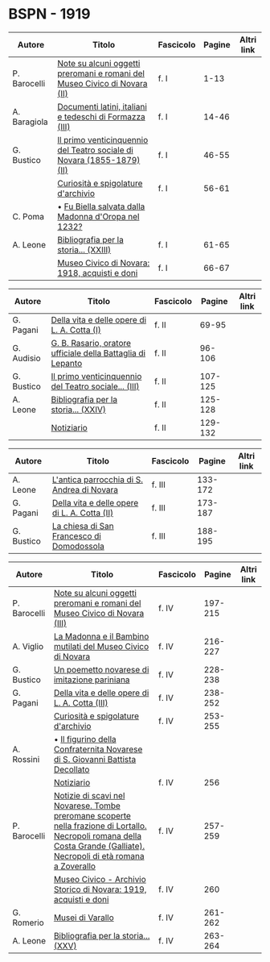 # BSPN - 1919

| Autore       | Titolo                                                                                                                         | Fascicolo | Pagine | Altri link |
|--------------|--------------------------------------------------------------------------------------------------------------------------------|-----------|--------|------------|
| P. Barocelli | [Note su alcuni oggetti preromani e romani del Museo Civico di Novara (II)](https://en.calameo.com/read/0072607354cec5dadaf9b) | f. I      | 1-13   |            |
| A. Baragiola | [Documenti latini, italiani e tedeschi di Formazza (III)](https://en.calameo.com/read/0072607354cec5dadaf9b)                   | f. I      | 14-46  |            |
| G. Bustico   | [Il primo venticinquennio del Teatro sociale di Novara (1855-1879) (II)](https://en.calameo.com/read/0072607354cec5dadaf9b)    | f. I      | 46-55  |            |
|              | [Curiosità e spigolature d'archivio](https://en.calameo.com/read/0072607354cec5dadaf9b)                                        | f. I      | 56-61  |            |
| C. Poma      | • [Fu Biella salvata dalla Madonna d'Oropa nel 1232?](https://en.calameo.com/read/0072607354cec5dadaf9b)                       |           |        |            |
| A. Leone     | [Bibliografia per la storia... (XXIII)](https://en.calameo.com/read/0072607354cec5dadaf9b)                                     | f. I      | 61-65  |            |
|              | [Museo Civico di Novara: 1918, acquisti e doni](https://en.calameo.com/read/0072607354cec5dadaf9b)                             | f. I      | 66-67  |            |

| Autore     | Titolo                                                                                                           | Fascicolo | Pagine  | Altri link |
|------------|------------------------------------------------------------------------------------------------------------------|-----------|---------|------------|
| G. Pagani  | [Della vita e delle opere di L. A. Cotta (I)](https://en.calameo.com/read/007260735ddbba0250668)                 | f. II     | 69-95   |            |
| G. Audisio | [G. B. Rasario, oratore ufficiale della Battaglia di Lepanto](https://en.calameo.com/read/007260735ddbba0250668) | f. II     | 96-106  |            |
| G. Bustico | [Il primo venticinquennio del Teatro sociale... (III)](https://en.calameo.com/read/007260735ddbba0250668)        | f. II     | 107-125 |            |
| A. Leone   | [Bibliografia per la storia... (XXIV)](https://en.calameo.com/read/007260735ddbba0250668)                        | f. II     | 125-128 |            |
|            | [Notiziario](https://en.calameo.com/read/007260735ddbba0250668)                                                  | f. II     | 129-132 |            |

| Autore     | Titolo                                                                                            | Fascicolo | Pagine  | Altri link |
|------------|---------------------------------------------------------------------------------------------------|-----------|---------|------------|
| A. Leone   | [L'antica parrocchia di S. Andrea di Novara](https://en.calameo.com/read/00726073563c990427089)   | f. III    | 133-172 |            |
| G. Pagani  | [Della vita e delle opere di L. A. Cotta (II)](https://en.calameo.com/read/00726073563c990427089) | f. III    | 173-187 |            |
| G. Bustico | [La chiesa di San Francesco di Domodossola](https://en.calameo.com/read/00726073563c990427089)    | f. III    | 188-195 |            |

| Autore       | Titolo                                                                                                                                                                                                                       | Fascicolo | Pagine  | Altri link |
|--------------|------------------------------------------------------------------------------------------------------------------------------------------------------------------------------------------------------------------------------|-----------|---------|------------|
| P. Barocelli | [Note su alcuni oggetti preromani e romani del Museo Civico di Novara (III)](https://en.calameo.com/read/007260735a5e4cdc4ec4c)                                                                                              | f. IV     | 197-215 |            |
| A. Viglio    | [La Madonna e il Bambino mutilati del Museo Civico di Novara](https://en.calameo.com/read/007260735a5e4cdc4ec4c)                                                                                                             | f. IV     | 216-227 |            |
| G. Bustico   | [Un poemetto novarese di imitazione pariniana](https://en.calameo.com/read/007260735a5e4cdc4ec4c)                                                                                                                            | f. IV     | 228-238 |            |
| G. Pagani    | [Della vita e delle opere di L. A. Cotta (III)](https://en.calameo.com/read/007260735a5e4cdc4ec4c)                                                                                                                           | f. IV     | 238-252 |            |
|              | [Curiosità e spigolature d'archivio](https://en.calameo.com/read/007260735a5e4cdc4ec4c)                                                                                                                                      | f. IV     | 253-255 |            |
| A. Rossini   | • [Il figurino della Confraternita Novarese di S. Giovanni Battista Decollato](https://en.calameo.com/read/007260735a5e4cdc4ec4c)                                                                                            |           |         |            |
|              | [Notiziario](https://en.calameo.com/read/007260735a5e4cdc4ec4c)                                                                                                                                                              | f. IV     | 256     |            |
| P. Barocelli | [Notizie di scavi nel Novarese. Tombe preromane scoperte nella frazione di Lortallo. Necropoli romana della Costa Grande (Galliate). Necropoli di età romana a Zoverallo](https://en.calameo.com/read/007260735a5e4cdc4ec4c) | f. IV     | 257-259 |            |
|              | [Museo Civico - Archivio Storico di Novara: 1919, acquisti e doni](https://en.calameo.com/read/007260735a5e4cdc4ec4c)                                                                                                        | f. IV     | 260     |            |
| G. Romerio   | [Musei di Varallo](https://en.calameo.com/read/007260735a5e4cdc4ec4c)                                                                                                                                                        | f. IV     | 261-262 |            |
| A. Leone     | [Bibliografia per la storia... (XXV)](https://en.calameo.com/read/007260735a5e4cdc4ec4c)                                                                                                                                     | f. IV     | 263-264 |            |
